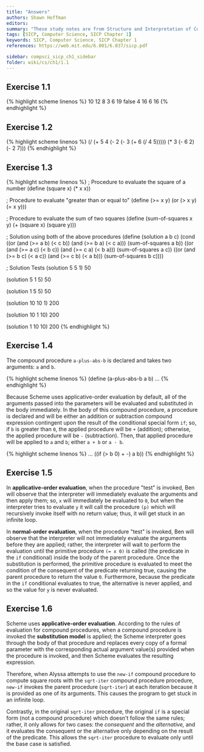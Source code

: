 ```yaml
---
title: "Answers"
authors: Shawn Hoffman
editors: 
summary: "These study notes are from Structure and Interpretation of Computer Programs - 2nd Edition (MIT Electrical Engineering and Computer Science) by Abelson, H. and Sussman, G."
tags: [SICP, Computer Science, SICP Chapter 1]
keywords: SICP, Computer Science, SICP Chapter 1
references: https://web.mit.edu/6.001/6.037/sicp.pdf

sidebar: compsci_sicp_ch1_sidebar
folder: wiki/cs/ch1/1.1
---
```


## Exercise 1.1

{% highlight scheme linenos %}
10
12
8
3
6
19
false
4
16
6
16
{% endhighlight %}

## Exercise 1.2

{% highlight scheme linenos %}
(/ (+ 5 4 (- 2 (- 3 (+ 6 (/ 4 5))))) (* 3 (- 6 2) (- 2 7)))
{% endhighlight %}

## Exercise 1.3

{% highlight scheme linenos %}
; Procedure to evaluate the square of a number
(define (square x) (* x x))

; Procedure to evaluate "greater than or equal to"
(define (>= x y)
    (or (> x y) (= x y)))

; Procedure to evaluate the sum of two squares
(define (sum-of-squares x y)
  (+ (square x) (square y)))

; Solution using both of the above procedures
(define (solution a b c)
  (cond ((or (and (>= a b) (< c b)) (and (>= b a) (< c a)))
         (sum-of-squares a b))
        ((or (and (>= a c) (< b c)) (and (>= c a) (< b a)))
         (sum-of-squares a c))
        ((or (and (>= b c) (< a c)) (and (>= c b) (< a b)))
         (sum-of-squares b c))))

; Solution Tests
(solution 5 5 1)
50

(solution 5 1 5)
50

(solution 1 5 5)
50

(solution 10 10 1)
200

(solution 10 1 10)
200

(solution 1 10 10)
200
{% endhighlight %}

## Exercise 1.4

The compound procedure `a-plus-abs-b` is declared and takes two arguments: `a` and `b`.

{% highlight scheme linenos %}
(define (a-plus-abs-b a b)
...
{% endhighlight %}

Because Scheme uses applicative-order evaluation by default, all of the arguments passed into the parameters will be evaluated and substituted in the body immediately. In the body of this compound procedure, a procedure is declared and will be either an addition or subtraction compound expression contingent upon the result of the conditional special form `if`; so, if `b` is greater than `0`, the applied procedure will be `+` (addition); otherwise, the applied procedure will be `-` (subtraction). Then, that applied procedure will be applied to `a` and `b`; either `a + b` or `a - b`.

{% highlight scheme linenos %}
...
    ((if (> b 0) + -) a b))
{% endhighlight %}

## Exercise 1.5

In **applicative-order evaluation**, when the procedure "test" is invoked, Ben will observe that the interpreter will immediately evaluate the arguments and then apply them; so, `x` will immediately be evaluated to `0`, but when the interpreter tries to evaluate `y` it will call the procedure `(p)` which will recursively invoke itself with no return value; thus, it will get stuck in an infinite loop.

In **normal-order evaluation**, when the procedure "test" is invoked, Ben will observe that the interpreter will not immediately evaluate the arguments before they are applied; rather, the interpreter will wait to perform the evaluation until the primitive procedure `(= x 0)` is called (the predicate in the `if` conditional) inside the body of the parent procedure. Once the substitution is performed, the primitive procedure is evaluated to meet the condition of the consequent of the predicate returning true, causing the parent procedure to return the value `0`. Furthermore, because the predicate in the `if` conditional evaluates to true, the alternative is never applied, and so the value for `y` is never evaluated.

## Exercise 1.6

Scheme uses **applicative-order evaluation**. According to the rules of evaluation for compound procedures, when a compound procedure is invoked the **substitution model** is applied; the Scheme interpreter goes through the body of that procedure and replaces every copy of a formal parameter with the corresponding actual argument value(s) provided when the procedure is invoked, and then Scheme evaluates the resulting expression.

Therefore, when Alyssa attempts to use the `new-if` compound procedure to compute square roots with the `sqrt-iter` compound procedure procedure, `new-if` invokes the parent procedure (`sqrt-iter`) at each iteration because it is provided as one of its arguments. This causes the program to get stuck in an infinite loop.

Contrastly, in the original `sqrt-iter` procedure, the original `if` is a special form (not a compound procedure) which doesn't follow the same rules; rather, it only allows for two cases: the *consequent* and the *alternative,* and it evaluates the consequent or the alternative only depending on the result of the predicate. This allows the `sqrt-iter` procedure to evaluate only until the base case is satisfied.

